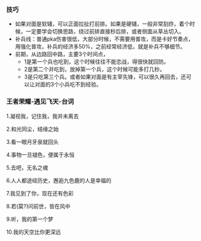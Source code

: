 ### 技巧

- 如果对面是软辅，可以正面拉扯打前排。如果是硬辅，一般非常刮痧，着个时候，一定要学会切换思路，绕过前排直接秒后排，或者侧面从草丛切入。
- 补兵线：普通pka伤害很低，大部分时候，不需要用普攻，而是卡好节奏点，用强化普攻，补兵的经济多50%，之前经常经济低，就是补兵不够细节。
- 前期，从边路回中路，主要3个时间点，
	- 1是第一个兵也吃到，这个时候往往不能恋战，得很快就回防。
	- 2是第二个并吃到，放掉第一个兵，这个时候可能多打几秒。
	- 3是只吃第三个兵。或者如果对面是有主宰先锋，可以很久再回去，还可以让对面的3个小兵吃不到经验。

### 王者荣耀-遇见飞天-台词

1.凝视我，记住我，我并未离去

2.和光同尘，结缘之始

3.看一眼月牙泉就回头

4.事物一旦褪色，便属于永恒

5.去吧，无名之魂

6.人人都途经历史，邂逅九色鹿的人是幸福的

7.我见到了你，现在还有色彩

8.若(莫?)问前世，皆在风中

9.听，我的第一个梦

10.我的天空比你更深远
